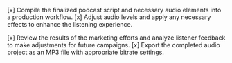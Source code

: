[x] Compile the finalized podcast script and necessary audio elements into a production workflow.
[x] Adjust audio levels and apply any necessary effects to enhance the listening experience.


[x] Review the results of the marketing efforts and analyze listener feedback to make adjustments for future campaigns.
[x] Export the completed audio project as an MP3 file with appropriate bitrate settings.